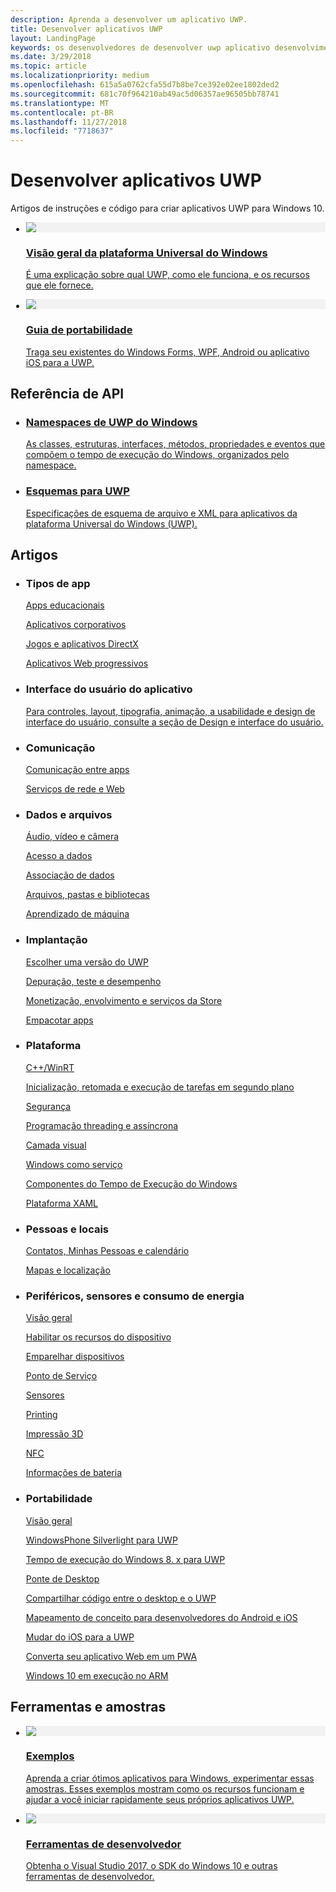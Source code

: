 ```yaml
---
description: Aprenda a desenvolver um aplicativo UWP.
title: Desenvolver aplicativos UWP
layout: LandingPage
keywords: os desenvolvedores de desenvolver uwp aplicativo desenvolvimento threading async visão geral sobre o portal de plataforma
ms.date: 3/29/2018
ms.topic: article
ms.localizationpriority: medium
ms.openlocfilehash: 615a5a0762cfa55d7b8be7ce392e02ee1802ded2
ms.sourcegitcommit: 681c70f964210ab49ac5d06357ae96505bb78741
ms.translationtype: MT
ms.contentlocale: pt-BR
ms.lasthandoff: 11/27/2018
ms.locfileid: "7718637"
---
```

<div> 
<h1>Desenvolver aplicativos UWP</h1>
<p>Artigos de instruções e código para criar aplicativos UWP para Windows 10. </p> 
</div>

<ul class="panelContent cardsH" style="margin-left: 1px">
    <li>
        <a href="/windows/uwp/get-started/universal-application-platform-guide" style="display:block">
        <div class="cardSize">
            <div class="cardPadding">
                <div class="card">
                    <div class="cardImageOuter">
                        <div class="cardImage" style="background-color: #f2f2f2">                 
                            <img src="http://docs.microsoft.com//media/hubs/windows/win_developer-uwp.svg" alt=" "/>
                        </div>
                    </div>
                    <div class="cardText">
                        <h3>Visão geral da plataforma Universal do Windows</h3>
                        <p>É uma explicação sobre qual UWP, como ele funciona, e os recursos que ele fornece.</p>
                    </div>
                </div>
            </div>
        </div>
        </a>
    </li>
    <li>
        <a href="/windows/uwp/porting/index" style="display:block">
        <div class="cardSize">
            <div class="cardPadding">
                <div class="card">
                    <div class="cardImageOuter">
                        <div class="cardImage" style="background-color: #f2f2f2">                
                            <img src="http://docs.microsoft.com/media/illustrations/teams-fast-track.svg" alt=" " />
                        </div>
                    </div>                
                    <div class="cardText">
                        <h3>Guia de portabilidade</h3>
                        <p>Traga seu existentes do Windows Forms, WPF, Android ou aplicativo iOS para a UWP. </p>
                    </div>
                </div>
            </div>
        </div>
        </a>
    </li>                 
</ul>

## <a name="api-reference"></a>Referência de API

<ul class="panelContent cardsH" style="margin-left: 1px">
    <li>
        <a href="/uwp/api" style="display:block">
        <div class="cardSize">
            <div class="cardPadding">
                <div class="card">
                    <div class="cardText">
                        <h3>Namespaces de UWP do Windows</h3>
                        <p>As classes, estruturas, interfaces, métodos, propriedades e eventos que compõem o tempo de execução do Windows, organizados pelo namespace.</p>
                    </div>
                </div>
            </div>
        </div>
        </a>
    </li>
    <li>
        <a href="/uwp/schemas/" style="display:block">
        <div class="cardSize">
            <div class="cardPadding">
                <div class="card">
                    <div class="cardText">
                        <h3>Esquemas para UWP</h3>
                        <p>Especificações de esquema de arquivo e XML para aplicativos da plataforma Universal do Windows (UWP). </p>
                    </div>
                </div>
            </div>
        </div>
        </a>
    </li>                 
</ul>

## <a name="articles"></a>Artigos

<ul class="panelContent cardsL" style="margin-left: 1px">
    <li>              
        <div style="display:block" class="cardSize">
            <div style="display:block" class="cardPadding">
                <div style="display:block" class="card">
                    <div style="display:block" class="cardText">
                        <h3>Tipos de app</h3>
                        <p style="display: block;"><a  href="/windows/uwp/apps-for-education/">Apps educacionais</a></p>
                        <p style="display: block;"><a  href="/windows/uwp/enterprise/">Aplicativos corporativos</a></p>
                        <p style="display: block;"><a  href="/windows/uwp/gaming/">Jogos e aplicativos DirectX</a></p>
                        <p style="display: block;"><a  href="/microsoft-edge/progressive-web-apps">Aplicativos Web progressivos</a></p>
                    </div>
                </div>
            </div>
        </div>        
    </li>  
    <li>
        <div style="display:block" class="cardSize">
            <div style="display:block" class="cardPadding">
                <div style="display:block" class="card">
                    <div style="display:block" class="cardText">
                        <h3>Interface do usuário do aplicativo</h3>
                        <p><a href="https://developer.microsoft.com/windows/apps/design">Para controles, layout, tipografia, animação, a usabilidade e design de interface do usuário, consulte a seção de Design e interface do usuário.</a></p>
                    </div>
                </div>
            </div>
        </div>
    </li>       
    <li>    
        <div style="display:block" class="cardSize">
            <div style="display:block" class="cardPadding">
                <div style="display:block" class="card">
                    <div style="display:block" class="cardText">
                        <h3>Comunicação</h3>
                        <p><a style="display:block" href="/windows/uwp/app-to-app/">Comunicação entre apps</a></p>
                        <p><a style="display:block" href="/windows/uwp/networking/">Serviços de rede e Web</a></p>
                    </div>
                </div>
            </div>
        </div>
    </li>
    <li>
        <div style="display:block"  class="cardSize">
            <div style="display:block"  class="cardPadding">
                <div style="display:block"  class="card">
                    <div style="display:block"  class="cardText">
                        <h3>Dados e arquivos</h3>
                        <p style="display:block"><a href="/windows/uwp/audio-video-camera/">Áudio, vídeo e câmera</a></p>
                        <p><a href="/windows/uwp/data-access/" style="display:block" >Acesso a dados</a></p>
                        <p><a href="/windows/uwp/data-binding/"style="display:block" >Associação de dados</a></p>
                        <p><a href="/windows/uwp/files/" style="display:block" >Arquivos, pastas e bibliotecas</a></p>
                        <p style="display:block"><a href="/windows/uwp/machine-learning/">Aprendizado de máquina</a></p>
                    </div>
                </div>
            </div>
        </div>
    </li>    
    <li>              
        <div class="cardSize" style="display:block">
            <div class="cardPadding" style="display:block">
                <div class="card" style="display:block">
                    <div class="cardText" style="display:block">
                        <h3>Implantação</h3>
                        <p style="display:block"><a href="/windows/uwp/updates-and-versions/choose-a-uwp-version">Escolher uma versão do UWP</a></p>
                        <p style="display:block"><a href="/windows/uwp/debug-test-perf/">Depuração, teste e desempenho</a></p>
                        <p style="display:block"><a href="/windows/uwp/monetize/">Monetização, envolvimento e serviços da Store</a></p>                        
                        <p style="display:block"><a href="/windows/uwp/packaging/">Empacotar apps</a></p>
                    </div>
                </div>
            </div>
        </div>        
    </li>       
    <li>              
        <div style="display:block" class="cardSize">
            <div style="display:block" class="cardPadding">
                <div style="display:block" class="card">
                    <div style="display:block" class="cardText">
                        <h3>Plataforma</h3>
                        <p style="display:block"><a href="/windows/uwp/cpp-and-winrt-apis/">C++/WinRT</a></p>
                        <p style="display:block"><a href="/windows/uwp/launch-resume/">Inicialização, retomada e execução de tarefas em segundo plano</a></p>
                        <p style="display:block"><a href="/windows/uwp/security/">Segurança</a></p>
                        <p style="display:block"><a href="/windows/uwp/threading-async/">Programação threading e assíncrona</a></p>
                        <p style="display:block"><a href="/windows/uwp/composition/visual-layer">Camada visual</a></p>
                        <p style="display:block"><a href="/windows/uwp/updates-and-versions/application-development-for-windows-as-a-service">Windows como serviço</a></p>
                        <p style="display:block"><a href="/windows/uwp/winrt-components/">Componentes do Tempo de Execução do Windows</a></p>                 
                        <p style="display:block"><a href="/windows/uwp/xaml-platform/">Plataforma XAML</a></p>                    
                    </div>
                </div>
            </div>
        </div>        
    </li>
     <li>              
        <div style="display:block" class="cardSize">
            <div style="display:block" class="cardPadding">
                <div style="display:block" class="card">
                    <div style="display:block" class="cardText">
                        <h3>Pessoas e locais</h3>
                        <p style="display:block"><a href="/windows/uwp/contacts-and-calendar/">Contatos, Minhas Pessoas e calendário</a></p>
                        <p style="display:block"><a href="/windows/uwp/maps-and-location/">Mapas e localização</a></p>
                    </div>
                </div>
            </div>
        </div>        
    </li>      
     <li>              
        <div style="display:block" class="cardSize">
            <div style="display:block" class="cardPadding">
                <div style="display:block" class="card">
                    <div style="display:block" class="cardText">
                        <h3>Periféricos, sensores e consumo de energia</h3>
                        <p style="display:block"><a href="/windows/uwp/contacts-and-calendar/">Visão geral</a></p>
                        <p style="display:block"><a href="/windows/uwp/devices-sensors/enable-device-capabilities">Habilitar os recursos do dispositivo</a></p>
                        <p style="display:block"><a href="/windows/uwp/devices-sensors/pair-devices">Emparelhar dispositivos</a></p>
                        <p style="display:block"><a href="/windows/uwp/devices-sensors/point-of-service">Ponto de Serviço</a></p>
                        <p style="display:block"><a href="/windows/uwp/devices-sensors/sensors">Sensores</a></p>
                        <p style="display:block"><a href="/windows/uwp/devices-sensors/printing-and-scanning">Printing</a></p>
                        <p style="display:block"><a href="/windows/uwp/devices-sensors/3d-printing">Impressão 3D</a></p>
                        <p style="display:block"><a href="/windows/uwp/devices-sensors/nfc">NFC</a></p>
                        <p style="display:block"><a href="/windows/uwp/devices-sensors/get-battery-info">Informações de bateria</a></p>
                    </div>
                </div>
            </div>
        </div>        
    </li> 
     <li>              
        <div style="display:block" class="cardSize">
            <div style="display:block" class="cardPadding">
                <div style="display:block" class="card">
                    <div style="display:block" class="cardText">
                        <h3>Portabilidade</h3>
                        <p style="display:block"><a href="/windows/uwp/porting/">Visão geral</a></p>
                        <p style="display:block"><a href="/windows/uwp/porting/wpsl-to-uwp-root">WindowsPhone Silverlight para UWP</a></p>
                        <p style="display:block"><a href="/windows/uwp/porting/w8x-to-uwp-root">Tempo de execução do Windows 8. x para UWP</a></p>
                        <p style="display:block"><a href="/windows/uwp/porting/desktop-to-uwp-root">Ponte de Desktop</a></p>
                        <p style="display:block"><a href="/windows/uwp/porting/desktop-to-uwp-migrate">Compartilhar código entre o desktop e o UWP</a></p>
                        <p style="display:block"><a href="/windows/uwp/porting/android-ios-uwp-map">Mapeamento de conceito para desenvolvedores do Android e iOS</a></p>
                        <p style="display:block"><a href="/windows/uwp/porting/ios-to-uwp-root">Mudar do iOS para a UWP</a></p>
                        <p style="display:block"><a href="/microsoft-edge/progressive-web-apps">Converta seu aplicativo Web em um PWA</a></p>
                        <p style="display:block"><a href="/windows/uwp/porting/apps-on-arm">Windows 10 em execução no ARM</a></p>
                    </div>
                </div>
            </div>
        </div>        
    </li>           
    <!-- <li>              
        <div style="display:block" class="cardSize">
            <div style="display:block" class="cardPadding">
                <div style="display:block" class="card">
                    <div style="display:block" class="cardText">
                        <h3>Processes and threading</h3>
                        <p style="display:block"><a href="/windows/uwp/launch-resume/">Launching, resuming, and background tasks</a></p>
                        <p style="display:block"><a href="/windows/uwp/threading-async/">Threading and async programming</a></p>
                    </div>
                </div>
            </div>
        </div>        
    </li>                         -->
</ul>


 ## <a name="samples-and-tools"></a>Ferramentas e amostras

 <ul class="panelContent cardsH" style="margin-left: 1px">
    <li>
        <a href="https://developer.microsoft.com/windows/samples">
        <div class="cardSize">
            <div class="cardPadding">
                <div class="card">
                    <div class="cardImageOuter">
                        <div class="cardImage" style="background-color: #f2f2f2">                 
                            <img src="http://docs.microsoft.com/media/illustrations/sql-database-develop.svg" alt=" "/>
                        </div>
                    </div>
                    <div class="cardText">
                        <h3>Exemplos</h3>
                        <p> Aprenda a criar ótimos aplicativos para Windows, experimentar essas amostras. Esses exemplos mostram como os recursos funcionam e ajudar a você iniciar rapidamente seus próprios aplicativos UWP.</p>
                    </div>
                </div>
            </div>
        </div>
        </a>
    </li>
    <li>
        <a href="https://developer.microsoft.com/windows/downloads" style="display:block">
        <div class="cardSize">
            <div class="cardPadding">
                <div class="card">
                    <div class="cardImageOuter">
                        <div class="cardImage" style="background-color: #f2f2f2">                
                            <img src="http://docs.microsoft.com/media/illustrations/sql-get-started-download.svg" alt=" " />
                        </div>
                    </div>                
                    <div class="cardText">
                        <h3>Ferramentas de desenvolvedor</h3>
                        <p>Obtenha o Visual Studio 2017, o SDK do Windows 10 e outras ferramentas de desenvolvedor.</p>
                    </div>
                </div>
            </div>
        </div>
        </a>
    </li>                 
</ul>


 